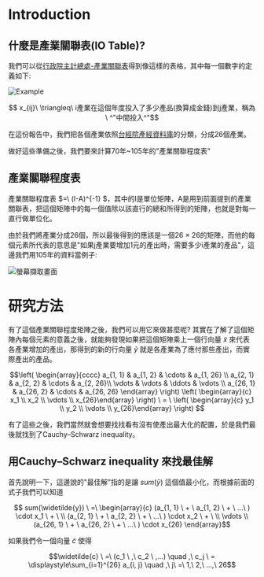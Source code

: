 # Introduction

## 什麼是產業關聯表(IO Table)?

我們可以從[行政院主計總處-產業關聯表](https://www.stat.gov.tw/ct.asp?xItem=28535&ctNode=671)得到像這樣的表格，其中每一個數字的定義如下:

![Example](https://user-images.githubusercontent.com/108454425/181272376-b1755506-88a6-4f55-a8e5-3073ff6d44f9.png)

$$  x_{ij}\ \triangleq\ i產業在這個年度投入了多少產品(換算成金錢)到j產業，稱為\ ^"中間投入^"$$

在這份報告中，我們把各個產業依照[台經院產經資料庫](https://tie.tier.org.tw/db/industry_definition/index.aspx)的分類，分成26個產業。

做好這些準備之後，我們要來計算70年~105年的"產業關聯程度表"

## 產業關聯程度表

產業關聯程度表 $=\ (I-A)^{-1} $，其中的I是單位矩陣，A是用到前面提到的產業關聯表，把這個矩陣中的每一個值除以該直行的總和所得到的矩陣，也就是對每一直行做單位化。

由於我們將產業分成26個，所以最後得到的應該是一個26 $\times$ 26的矩陣，而他的每個元素所代表的意思是"如果j產業要增加1元的產出時，需要多少i產業的產品"，這邊我們用105年的資料當例子:

![螢幕擷取畫面](https://user-images.githubusercontent.com/108454425/181772325-58f4ffa3-9cdf-4b82-a9f1-829282ec1856.png)

# 研究方法

有了這個產業關聯程度矩陣之後，我們可以用它來做甚麼呢? 其實在了解了這個矩陣內每個元素的意義之後，就能夠發現如果把這個矩陣乘上一個行向量 $\widetilde{x}$ 來代表各產業增加的產出，那得到的新的行向量 $\widetilde{y}$ 就是各產業為了應付那些產出，而實際產出的產品。

$$\left( \begin{array}{cccc} a_{1, 1} & a_{1, 2} & \cdots & a_{1, 26} \\
    a_{2, 1} & a_{2, 2} & \cdots & a_{2, 26}\\
    \vdots & \vdots & \ddots & \vdots \\
    a_{26, 1} & a_{26, 2} & \cdots & a_{26, 26} \end{array} \right)
  \left( \begin{array}{c} x_1 \\
    x_2 \\
    \vdots \\
    x_{26}\end{array} \right) \ = \ 
  \left( \begin{array}{c} y_1 \\
    y_2 \\
    \vdots \\
    y_{26}\end{array} \right) $$
    
有了這些之後，我們當然就會想要找找看有沒有使產出最大化的配置，於是我們最後就找到了Cauchy–Schwarz inequality。

## 用Cauchy–Schwarz inequality 來找最佳解

首先說明一下，這邊說的"最佳解"指的是讓 $sum(\widetilde{y})$ 這個值最小化，而根據前面的式子我們可以知道

$$ sum(\widetilde{y}) \ =\ \begin{array}{c} (a_{1, 1} \ + \ a_{1, 2} \ + \ ...\ ) \cdot x_1 \ + \ \\
                            (a_{2, 1} \ + \ a_{2, 2} \ + \ ...\ ) \cdot x_2 \ + \ \\
                            \vdots \\
                            (a_{26, 1} \ + \ a_{26, 2} \ + \ ...\ ) \cdot x_{26} \end{array}$$

如果我們令一個向量 $\widetilde{c}$ 使得

$$\widetilde{c} \ =\ (c_1 \ ,\ c_2 \ ,...) \quad ,\ c_j \ = \displaystyle\sum_{i=1}^{26} a_{i, j} \quad ,\ j\ =\ 1,\ 2,\ ...,\ 26$$ 
